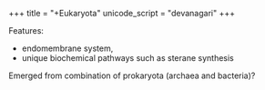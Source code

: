 +++
title = "+Eukaryota"
unicode_script = "devanagari"
+++

Features:

- endomembrane system, 
- unique biochemical pathways such as sterane synthesis


Emerged from combination of prokaryota (archaea and bacteria)?
